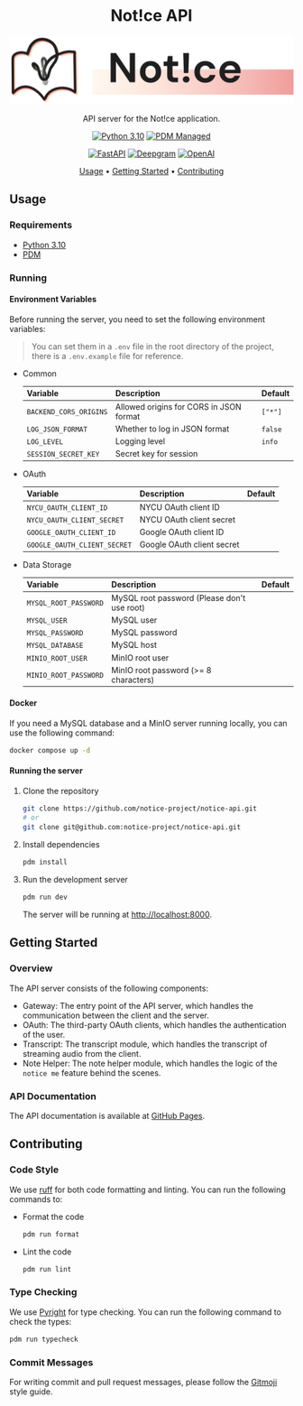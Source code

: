 <div align="center">

# Not!ce API

![Not!ce logo](docs/logo-light.png#gh-light-mode-only)

API server for the Not!ce application.

[![Python 3.10](https://img.shields.io/badge/Python-3.10-blue?style=for-the-badge&logo=python&logoColor=%23cccccc)](https://www.python.org/downloads/release/python-31013/)
[![PDM Managed](https://img.shields.io/badge/PDM-managed-blueviolet?style=for-the-badge&logo=pdm)](https://pdm-project.org/)

[![FastAPI](https://img.shields.io/badge/FastAPI-0.105-009688?logo=fastapi&style=for-the-badge)](https://fastapi.tiangolo.com/)
[![Deepgram](https://img.shields.io/badge/deepgram-nova--2-000000?style=for-the-badge)](https://deepgram.com)
[![OpenAI](https://img.shields.io/badge/openai-GPT--3.5-412991?style=for-the-badge&logo=openai&logoColor=white)](https://openai.com)

[Usage](#usage) • [Getting Started](#getting-started) • [Contributing](#contributing)

</div>

## Usage

### Requirements

- [Python 3.10](https://www.python.org/downloads/release/python-31013/)
- [PDM](https://pdm-project.org/)

### Running

#### Environment Variables

Before running the server, you need to set the following environment variables:

> You can set them in a `.env` file in the root directory of the project, there is a `.env.example` file for reference.

- Common

  | Variable               | Description                             | Default |
  | ---------------------- | --------------------------------------- | ------- |
  | `BACKEND_CORS_ORIGINS` | Allowed origins for CORS in JSON format | `["*"]` |
  | `LOG_JSON_FORMAT`      | Whether to log in JSON format           | `false` |
  | `LOG_LEVEL`            | Logging level                           | `info`  |
  | `SESSION_SECRET_KEY`   | Secret key for session                  |         |

- OAuth

  | Variable                     | Description                | Default |
  | ---------------------------- | -------------------------- | ------- |
  | `NYCU_OAUTH_CLIENT_ID`       | NYCU OAuth client ID       |         |
  | `NYCU_OAUTH_CLIENT_SECRET`   | NYCU OAuth client secret   |         |
  | `GOOGLE_OAUTH_CLIENT_ID`     | Google OAuth client ID     |         |
  | `GOOGLE_OAUTH_CLIENT_SECRET` | Google OAuth client secret |         |

- Data Storage

  | Variable              | Description                                 | Default |
  | --------------------- | ------------------------------------------- | ------- |
  | `MYSQL_ROOT_PASSWORD` | MySQL root password (Please don't use root) |         |
  | `MYSQL_USER`          | MySQL user                                  |         |
  | `MYSQL_PASSWORD`      | MySQL password                              |         |
  | `MYSQL_DATABASE`      | MySQL host                                  |         |
  | `MINIO_ROOT_USER`     | MinIO root user                             |         |
  | `MINIO_ROOT_PASSWORD` | MinIO root password (>= 8 characters)       |         |

#### Docker

If you need a MySQL database and a MinIO server running locally, you can use the following command:

```bash
docker compose up -d
```

#### Running the server

1. Clone the repository

   ```bash
   git clone https://github.com/notice-project/notice-api.git
   # or
   git clone git@github.com:notice-project/notice-api.git
   ```

2. Install dependencies

   ```bash
   pdm install
   ```

3. Run the development server

   ```bash
   pdm run dev
   ```

   The server will be running at [http://localhost:8000](http://localhost:8000).

## Getting Started

### Overview

The API server consists of the following components:

- Gateway: The entry point of the API server, which handles the communication between the client and the server.
- OAuth: The third-party OAuth clients, which handles the authentication of the user.
- Transcript: The transcript module, which handles the transcript of streaming audio from the client.
- Note Helper: The note helper module, which handles the logic of the `notice me` feature behind the scenes.

### API Documentation

The API documentation is available at [GitHub Pages](https://notice-project.github.io/notice-api/).

## Contributing

### Code Style

We use [ruff](https://astral.sh/ruff) for both code formatting and linting. You can run the following commands to:

- Format the code

  ```bash
  pdm run format
  ```

- Lint the code

  ```bash
  pdm run lint
  ```

### Type Checking

We use [Pyright](https://github.com/microsoft/pyright) for type checking. You can run the following command to check the types:

```bash
pdm run typecheck
```

### Commit Messages

For writing commit and pull request messages, please follow the [Gitmoji](https://gitmoji.dev/) style guide.
